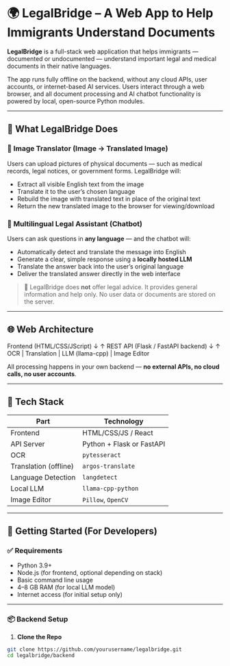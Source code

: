 # 🌍 LegalBridge – A Web App to Help Immigrants Understand Documents

**LegalBridge** is a full-stack web application that helps immigrants — documented or undocumented — understand important legal and medical documents in their native languages.

The app runs fully offline on the backend, without any cloud APIs, user accounts, or internet-based AI services. Users interact through a web browser, and all document processing and AI chatbot functionality is powered by local, open-source Python modules.

---

## 🧠 What LegalBridge Does

### 📸 Image Translator (Image → Translated Image)
Users can upload pictures of physical documents — such as medical records, legal notices, or government forms. LegalBridge will:
- Extract all visible English text from the image
- Translate it to the user’s chosen language
- Rebuild the image with translated text in place of the original text
- Return the new translated image to the browser for viewing/download

### 💬 Multilingual Legal Assistant (Chatbot)
Users can ask questions in **any language** — and the chatbot will:
- Automatically detect and translate the message into English
- Generate a clear, simple response using a **locally hosted LLM**
- Translate the answer back into the user’s original language
- Deliver the translated answer directly in the web interface

> 🔐 LegalBridge does **not** offer legal advice. It provides general information and help only. No user data or documents are stored on the server.

---

## 🌐 Web Architecture
Frontend (HTML/CSS/JScript)
↓ ↑
REST API (Flask / FastAPI backend)
↓ ↑
OCR | Translation | LLM (llama-cpp) | Image Editor


All processing happens in your own backend — **no external APIs, no cloud calls, no user accounts**.

---

## 🧰 Tech Stack

| Part                  | Technology                |
|-----------------------|---------------------------|
| Frontend              | HTML/CSS/JS / React       |
| API Server            | Python + Flask or FastAPI |
| OCR                   | `pytesseract`             |
| Translation (offline) | `argos-translate`         |
| Language Detection    | `langdetect`              |
| Local LLM             | `llama-cpp-python`        |
| Image Editor          | `Pillow`, `OpenCV`        |

---

## 🚀 Getting Started (For Developers)

### ✅ Requirements

- Python 3.9+
- Node.js (for frontend, optional depending on stack)
- Basic command line usage
- 4–8 GB RAM (for local LLM model)
- Internet access (for initial setup only)

---

### 📦 Backend Setup

1. **Clone the Repo**

```bash
git clone https://github.com/yourusername/legalbridge.git
cd legalbridge/backend




